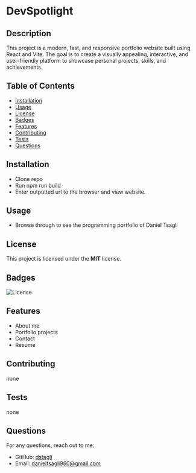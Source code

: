 # DevSpotlight


## Description
This project is a modern, fast, and responsive portfolio website built using React and Vite. The goal is to create a visually appealing, interactive, and user-friendly platform to showcase personal projects, skills, and achievements.

## Table of Contents
- [Installation](#installation)
- [Usage](#usage)
- [License](#license)
- [Badges](#badges)
- [Features](#features)
- [Contributing](#contributing)
- [Tests](#tests)
- [Questions](#questions)

## Installation

- Clone repo
- Run npm run build
- Enter outputted url to the browser and view website.


## Usage

- Browse through to see the programming portfolio of Daniel Tsagli


## License
This project is licensed under the **MIT** license.

## Badges
![License](https://img.shields.io/badge/license-MIT-blue.svg)

## Features
- About me
- Portfolio projects
- Contact
- Resume

## Contributing
none

## Tests
none

## Questions
For any questions, reach out to me:

- GitHub: [dstagli](https://github.com/dstagli)
- Email: danieltsagli960@gmail.com
